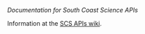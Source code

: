 _Documentation for South Coast Science APIs_

Information at the [SCS APIs wiki](https://github.com/south-coast-science/scs-api-docs/wiki).
